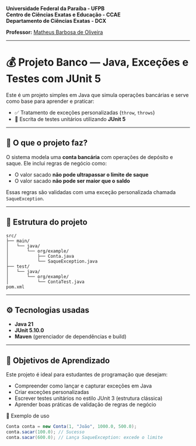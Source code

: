 **Universidade Federal da Paraíba - UFPB** \
**Centro de Ciências Exatas e Educação - CCAE** \
**Departamento de Ciências Exatas - DCX**

**Professor:** [Matheus Barbosa de Oliveira](https://github.com/barbosamaatheus)

---

# 💰 Projeto Banco — Java, Exceções e Testes com JUnit 5

Este é um projeto simples em Java que simula operações bancárias e serve como base para aprender e praticar:

- ✅ Tratamento de exceções personalizadas (`throw`, `throws`)
- 🧪 Escrita de testes unitários utilizando **JUnit 5**

---

## 📘 O que o projeto faz?

O sistema modela uma **conta bancária** com operações de depósito e saque. Ele inclui regras de negócio como:

- O valor sacado **não pode ultrapassar o limite de saque**
- O valor sacado **não pode ser maior que o saldo**

Essas regras são validadas com uma exceção personalizada chamada `SaqueException`.

---

## 📂 Estrutura do projeto

```
src/
├── main/
│   └── java/
│       └── org/example/
│           ├── Conta.java
│           └── SaqueException.java
├── test/
│   └── java/
│       └── org/example/
│           └── ContaTest.java
pom.xml
```
---
## ⚙️ Tecnologias usadas

- **Java 21**
- **JUnit 5.10.0**
- **Maven** (gerenciador de dependências e build)

---

## 🎯 Objetivos de Aprendizado

Este projeto é ideal para estudantes de programação que desejam:

- Compreender como lançar e capturar exceções em Java
- Criar exceções personalizadas
- Escrever testes unitários no estilo JUnit 3 (estrutura clássica)
- Aprender boas práticas de validação de regras de negócio

📌 Exemplo de uso

```java
Conta conta = new Conta(1, "João", 1000.0, 500.0);
conta.sacar(100.0); // Sucesso
conta.sacar(600.0); // Lança SaqueException: excede o limite
```